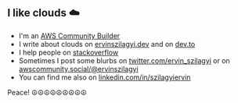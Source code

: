 ## I like clouds ☁️

* I'm an [AWS Community Builder](https://aws.amazon.com/developer/community/community-builders/community-builders-directory/?cb-cards.sort-by=item.additionalFields.cbName&cb-cards.sort-order=asc&awsf.builder-category=*all&awsf.location=*all&awsf.year=*all&cb-cards.q=ervin&cb-cards.q_operator=AND)
* I write about clouds on [ervinszilagyi.dev](https://ervinszilagyi.dev) and on [dev.to](https://dev.to/ervin_szilagyi)
* I help people on [stackoverflow](https://stackoverflow.com/users/7661119/ervin-szilagyi)
* Sometimes I post some blurbs on [twitter.com/ervin_szilagyi](https://twitter.com/ervin_szilagyi) or on [awscommunity.social/@ervinszilagyi](https://awscommunity.social/@ervinszilagyi)
* You can find me also on [linkedin.com/in/szilagyiervin](https://www.linkedin.com/in/szilagyiervin/)

Peace!
☮☮☮☮☮☮☮☮☮
